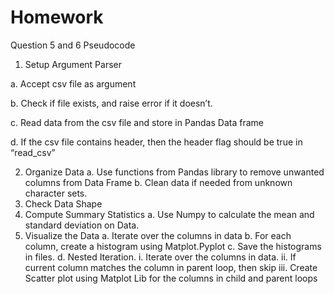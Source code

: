 # Homework
Question 5 and 6
Pseudocode

1)	Setup Argument Parser

  a.	Accept csv file as argument
  
  b.	Check if file exists, and raise error if it doesn’t.
  
  c.	Read data from the csv file and store in Pandas Data frame
  
  d.	If the csv file contains header, then the header flag should be true in “read_csv”
  
2)	Organize Data
  a.	Use functions from Pandas library to remove unwanted columns from Data Frame
  b.	Clean data if needed from unknown character sets.
3)	Check Data Shape
4)	Compute Summary Statistics
  a.	Use Numpy to calculate the mean and standard deviation on Data.
5)	Visualize the Data
  a.	Iterate over the columns in data
  b.	For each column, create a histogram using Matplot.Pyplot
  c.	Save the histograms in files.
  d.	Nested Iteration.
    i.	Iterate over the columns in data.
    ii.	If current column matches the column in parent loop, then skip
    iii.	Create Scatter plot using Matplot Lib for the columns in child and parent loops
    
